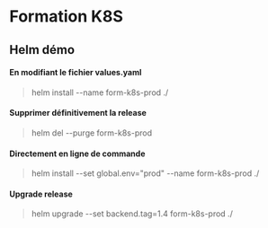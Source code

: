 # Formation K8S

## Helm démo

#### En modifiant le fichier values.yaml 

> helm install --name form-k8s-prod ./

#### Supprimer définitivement la release 

> helm del --purge form-k8s-prod

#### Directement en ligne de commande

> helm install --set global.env="prod" --name form-k8s-prod ./

#### Upgrade release

> helm upgrade --set backend.tag=1.4  form-k8s-prod ./